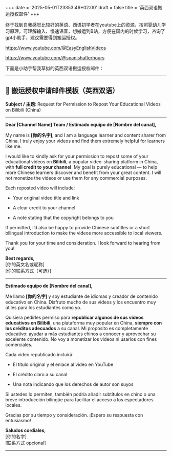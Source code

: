 +++
date = '2025-05-01T23353:46+02:00'
draft = false
title = '英西双语搬运授权邮件'
+++

终于找到自我感觉比较好的英语、西语初学者在youtube上的资源，按照婴幼儿学习原理，可理解输入、慢速语音，想搬运到B站，方便在国内的时候学习，咨询了gpt小助手，建议需要得到搬运授权。

https://www.youtube.com/@EasyEnglishVideos

https://www.youtube.com/@spanishafterhours

下面是小助手帮我草拟的英西双语搬运授权邮件：

---

## 📨 搬运授权申请邮件模板（英西双语）

**Subject / 主题**: Request for Permission to Repost Your Educational Videos on Bilibili (China)

---

**Dear [Channel Name] Team / Estimado equipo de [Nombre del canal],**

My name is **[你的名字]**, and I am a language learner and content sharer from China. I truly enjoy your videos and find them extremely helpful for learners like me.

I would like to kindly ask for your permission to repost some of your educational videos on **Bilibili**, a popular video-sharing platform in China, with **full credit to your channel**. My goal is purely educational — to help more Chinese learners discover and benefit from your great content. I will not monetize the videos or use them for any commercial purposes.

Each reposted video will include:

- Your original video title and link
    
- A clear credit to your channel
    
- A note stating that the copyright belongs to you
    

If permitted, I’d also be happy to provide Chinese subtitles or a short bilingual introduction to make the videos more accessible to local viewers.

Thank you for your time and consideration. I look forward to hearing from you!

**Best regards,**  
[你的英文名或昵称]  
[你的联系方式（可选）]

---

**Estimado equipo de [Nombre del canal],**

Me llamo **[你的名字]** y soy estudiante de idiomas y creador de contenido educativo en China. Disfruto mucho de sus videos y los encuentro muy útiles para los estudiantes como yo.

Quisiera pedirles permiso para **republicar algunos de sus videos educativos en Bilibili**, una plataforma muy popular en China, **siempre con los créditos adecuados** a su canal. Mi propósito es completamente educativo: ayudar a más estudiantes chinos a conocer y aprovechar su excelente contenido. No voy a monetizar los videos ni usarlos con fines comerciales.

Cada video republicado incluirá:

- El título original y el enlace al video en YouTube
    
- El crédito claro a su canal
    
- Una nota indicando que los derechos de autor son suyos
    

Si ustedes lo permiten, también podría añadir subtítulos en chino o una breve introducción bilingüe para facilitar el acceso a los espectadores locales.

Gracias por su tiempo y consideración. ¡Espero su respuesta con entusiasmo!

**Saludos cordiales,**  
[你的名字]  
[联系方式 opcional]

---

